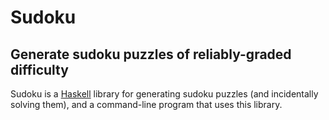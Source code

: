 Sudoku
======

Generate sudoku puzzles of reliably-graded difficulty
-----------------------------------------------------

Sudoku is a [Haskell] library for generating sudoku puzzles (and incidentally
solving them), and a command-line program that uses this library.

[Haskell]: https://www.haskell.org
